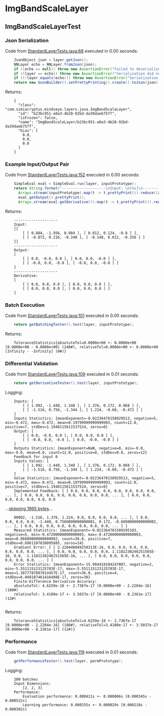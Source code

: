 # ImgBandScaleLayer
## ImgBandScaleLayerTest
### Json Serialization
Code from [StandardLayerTests.java:68](../../../../../../../src/main/java/com/simiacryptus/mindseye/test/StandardLayerTests.java#L68) executed in 0.00 seconds: 
```java
    JsonObject json = layer.getJson();
    NNLayer echo = NNLayer.fromJson(json);
    if ((echo == null)) throw new AssertionError("Failed to deserialize");
    if ((layer == echo)) throw new AssertionError("Serialization did not copy");
    if ((!layer.equals(echo))) throw new AssertionError("Serialization not equal");
    return new GsonBuilder().setPrettyPrinting().create().toJson(json);
```

Returns: 

```
    {
      "class": "com.simiacryptus.mindseye.layers.java.ImgBandScaleLayer",
      "id": "b23bc951-a0a3-4b28-92bd-da39daeb75ff",
      "isFrozen": false,
      "name": "ImgBandScaleLayer/b23bc951-a0a3-4b28-92bd-da39daeb75ff",
      "bias": [
        0.0,
        0.0,
        0.0
      ]
    }
```



### Example Input/Output Pair
Code from [StandardLayerTests.java:152](../../../../../../../src/main/java/com/simiacryptus/mindseye/test/StandardLayerTests.java#L152) executed in 0.00 seconds: 
```java
    SimpleEval eval = SimpleEval.run(layer, inputPrototype);
    return String.format("--------------------\nInput: \n[%s]\n--------------------\nOutput: \n%s\n--------------------\nDerivative: \n%s",
      Arrays.stream(inputPrototype).map(t -> t.prettyPrint()).reduce((a, b) -> a + ",\n" + b).get(),
      eval.getOutput().prettyPrint(),
      Arrays.stream(eval.getDerivative()).map(t -> t.prettyPrint()).reduce((a, b) -> a + ",\n" + b).get());
```

Returns: 

```
    --------------------
    Input: 
    [[
    	[ [ 0.884, -1.956, 0.984 ], [ 0.012, 0.124, -0.8 ] ],
    	[ [ -0.872, 0.216, -0.248 ], [ -0.148, 0.012, -0.356 ] ]
    ]]
    --------------------
    Output: 
    [
    	[ [ 0.0, -0.0, 0.0 ], [ 0.0, 0.0, -0.0 ] ],
    	[ [ -0.0, 0.0, -0.0 ], [ -0.0, 0.0, -0.0 ] ]
    ]
    --------------------
    Derivative: 
    [
    	[ [ 0.0, 0.0, 0.0 ], [ 0.0, 0.0, 0.0 ] ],
    	[ [ 0.0, 0.0, 0.0 ], [ 0.0, 0.0, 0.0 ] ]
    ]
```



### Batch Execution
Code from [StandardLayerTests.java:101](../../../../../../../src/main/java/com/simiacryptus/mindseye/test/StandardLayerTests.java#L101) executed in 0.00 seconds: 
```java
    return getBatchingTester().test(layer, inputPrototype);
```

Returns: 

```
    ToleranceStatistics{absoluteTol=0.0000e+00 +- 0.0000e+00 [0.0000e+00 - 0.0000e+00] (240#), relativeTol=0.0000e+00 +- 0.0000e+00 [Infinity - -Infinity] (0#)}
```



### Differential Validation
Code from [StandardLayerTests.java:109](../../../../../../../src/main/java/com/simiacryptus/mindseye/test/StandardLayerTests.java#L109) executed in 0.01 seconds: 
```java
    return getDerivativeTester().test(layer, inputPrototype);
```
Logging: 
```
    Inputs: [
    	[ [ 1.992, -1.448, 1.348 ], [ 1.376, 0.172, 0.968 ] ],
    	[ [ -1.516, 0.756, -1.344 ], [ 1.224, -0.68, -0.472 ] ]
    ]
    Inputs Statistics: {meanExponent=-0.02236478158929513, negative=5, min=-0.472, max=-0.472, mean=0.19799999999999993, count=12.0, positive=7, stdDev=1.1948115611537524, zeros=0}
    Output: [
    	[ [ 0.0, -0.0, 0.0 ], [ 0.0, 0.0, 0.0 ] ],
    	[ [ -0.0, 0.0, -0.0 ], [ 0.0, -0.0, -0.0 ] ]
    ]
    Outputs Statistics: {meanExponent=NaN, negative=0, min=-0.0, max=-0.0, mean=0.0, count=12.0, positive=0, stdDev=0.0, zeros=12}
    Feedback for input 0
    Inputs Values: [
    	[ [ 1.992, -1.448, 1.348 ], [ 1.376, 0.172, 0.968 ] ],
    	[ [ -1.516, 0.756, -1.344 ], [ 1.224, -0.68, -0.472 ] ]
    ]
    Value Statistics: {meanExponent=-0.02236478158929513, negative=5, min=-0.472, max=-0.472, mean=0.19799999999999993, count=12.0, positive=7, stdDev=1.1948115611537524, zeros=0}
    Implemented Feedback: [ [ 0.0, 0.0, 0.0, 0.0, 0.0, 0.0, 0.0, 0.0, ... ], [ 0.0, 0.0, 0.0, 0.0, 0.0, 0.0, 0.0, 0.0, ... ], [ 0.0, 0.0, 0.0, 0.0, 0.0, 0.0, 0.0
```
...[skipping 1965 bytes](etc/114.txt)...
```
    00002, -1.516, 1.376, 1.224, 0.0, 0.0, 0.0, 0.0, ... ], [ 0.0, 0.0, 0.0, 0.0, -1.448, 0.7560000000000001, 0.172, -0.6800000000000002, ... ], [ 0.0, 0.0, 0.0, 0.0, 0.0, 0.0, 0.0, 0.0, ... ] ]
    Measured Statistics: {meanExponent=-0.022364781589295103, negative=5, min=-0.47200000000000003, max=-0.47200000000000003, mean=0.06600000000000002, count=36.0, positive=7, stdDev=0.6961107830095885, zeros=24}
    Gradient Error: [ [ 2.220446049250313E-16, 0.0, 0.0, 0.0, 0.0, 0.0, 0.0, 0.0, ... ], [ 0.0, 0.0, 0.0, 0.0, 0.0, 1.1102230246251565E-16, 0.0, -1.1102230246251565E-16, ... ], [ 0.0, 0.0, 0.0, 0.0, 0.0, 0.0, 0.0, 0.0, ... ] ]
    Error Statistics: {meanExponent=-15.904418104247007, negative=2, min=-5.551115123125783E-17, max=-5.551115123125783E-17, mean=1.3877787807814457E-17, count=36.0, positive=4, stdDev=6.049187461416408E-17, zeros=30}
    Finite-Difference Derivative Accuracy:
    absoluteTol: 4.6259e-18 +- 2.7367e-17 [0.0000e+00 - 2.2204e-16] (180#)
    relativeTol: 3.4109e-17 +- 3.5037e-17 [0.0000e+00 - 8.2361e-17] (12#)
    
```

Returns: 

```
    ToleranceStatistics{absoluteTol=4.6259e-18 +- 2.7367e-17 [0.0000e+00 - 2.2204e-16] (180#), relativeTol=3.4109e-17 +- 3.5037e-17 [0.0000e+00 - 8.2361e-17] (12#)}
```



### Performance
Code from [StandardLayerTests.java:119](../../../../../../../src/main/java/com/simiacryptus/mindseye/test/StandardLayerTests.java#L119) executed in 0.01 seconds: 
```java
    getPerformanceTester().test(layer, permPrototype);
```
Logging: 
```
    100 batches
    Input Dimensions:
    	[2, 2, 3]
    Performance:
    	Evaluation performance: 0.000411s +- 0.000066s [0.000345s - 0.000522s]
    	Learning performance: 0.000255s +- 0.000029s [0.000210s - 0.000302s]
    
```

